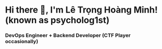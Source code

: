 # Hi there 🐧, I'm Lê Trọng Hoàng Minh! (known as psycholog1st)
### DevOps Engineer + Backend Developer (CTF Player occasionally)

